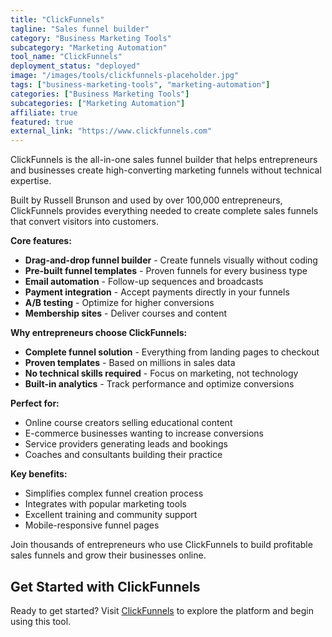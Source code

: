```yaml
---
title: "ClickFunnels"
tagline: "Sales funnel builder"
category: "Business Marketing Tools"
subcategory: "Marketing Automation"
tool_name: "ClickFunnels"
deployment_status: "deployed"
image: "/images/tools/clickfunnels-placeholder.jpg"
tags: ["business-marketing-tools", "marketing-automation"]
categories: ["Business Marketing Tools"]
subcategories: ["Marketing Automation"]
affiliate: true
featured: true
external_link: "https://www.clickfunnels.com"
---
```

ClickFunnels is the all-in-one sales funnel builder that helps entrepreneurs and businesses create high-converting marketing funnels without technical expertise.

Built by Russell Brunson and used by over 100,000 entrepreneurs, ClickFunnels provides everything needed to create complete sales funnels that convert visitors into customers.

**Core features:**
- **Drag-and-drop funnel builder** - Create funnels visually without coding
- **Pre-built funnel templates** - Proven funnels for every business type
- **Email automation** - Follow-up sequences and broadcasts
- **Payment integration** - Accept payments directly in your funnels
- **A/B testing** - Optimize for higher conversions
- **Membership sites** - Deliver courses and content

**Why entrepreneurs choose ClickFunnels:**
- **Complete funnel solution** - Everything from landing pages to checkout
- **Proven templates** - Based on millions in sales data
- **No technical skills required** - Focus on marketing, not technology
- **Built-in analytics** - Track performance and optimize conversions

**Perfect for:**
- Online course creators selling educational content
- E-commerce businesses wanting to increase conversions
- Service providers generating leads and bookings
- Coaches and consultants building their practice

**Key benefits:**
- Simplifies complex funnel creation process
- Integrates with popular marketing tools
- Excellent training and community support
- Mobile-responsive funnel pages

Join thousands of entrepreneurs who use ClickFunnels to build profitable sales funnels and grow their businesses online.

## Get Started with ClickFunnels

Ready to get started? Visit [ClickFunnels](https://www.clickfunnels.com) to explore the platform and begin using this tool.